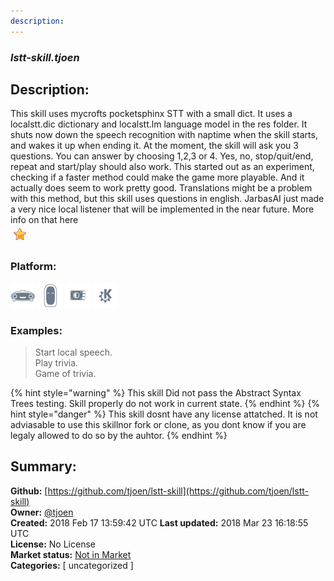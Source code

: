 ```yaml
---
description: 
---
```


### _lstt-skill.tjoen_  
## Description:  
This skill uses mycrofts pocketsphinx STT with a small dict.
It uses a localstt.dic dictionary and localstt.lm language model in the res folder.
It shuts now down the speech recognition with naptime when the skill starts, and wakes it up when ending it.
At the moment, the skill will ask you 3 questions.
You can answer by choosing 1,2,3 or 4.
Yes, no, stop/quit/end, repeat and start/play should also work.
This started out as an experiment, checking if a faster method could make the  game more playable.
And it actually does seem to work pretty good.
Translations might be a problem with this method, but this skill uses questions in english.
JarbasAI just made a very nice local listener that will be implemented in the near future.
More info on that here  
![](../.gitbook/assets/star.png)  
  
### Platform:  
 ![Mark I](../.gitbook/assets/mark-1-icon.png)  ![Mark II](../.gitbook/assets/mark-2-icon.png)  ![Picroft](../.gitbook/assets/picroft-icon.png)  ![plasmoid](../.gitbook/assets/kde.png)   
### Examples:  
> Start local speech.  
> Play trivia.  
> Game of trivia.  
  
{% hint style="warning" %}
This skill Did not pass the Abstract Syntax Trees testing. Skill properly do not work in current state.
{% endhint %}
{% hint style="danger" %}
This skill dosnt have any license attatched. It is not adviasable to use this skillnor fork or clone, as you dont know if you are legaly allowed to do so by the auhtor.
{% endhint %}
  
## Summary:  
**Github:** [https://github.com/tjoen/lstt-skill](https://github.com/tjoen/lstt-skill)  
**Owner:** [@tjoen](https://github.com/tjoen)  
**Created:** 2018 Feb 17 13:59:42 UTC  **Last updated:** 2018 Mar 23 16:18:55 UTC  
**License:** No License  
**Market status:** [Not in Market](https://market.mycroft.ai/skill/)  
**Categories:** [ uncategorized ]   
